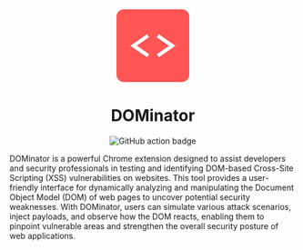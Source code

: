 <div align="center">
<img src="public/icon128.png" alt="logo"/>
<h1>DOMinator</h1>

![GitHub action badge](https://github.com/vinothsparrow/DOMinator/actions/workflows/release.yml/badge.svg)

</div>

DOMinator is a powerful Chrome extension designed to assist developers and security professionals in testing and identifying DOM-based Cross-Site Scripting (XSS) vulnerabilities on websites. This tool provides a user-friendly interface for dynamically analyzing and manipulating the Document Object Model (DOM) of web pages to uncover potential security weaknesses. With DOMinator, users can simulate various attack scenarios, inject payloads, and observe how the DOM reacts, enabling them to pinpoint vulnerable areas and strengthen the overall security posture of web applications. 
